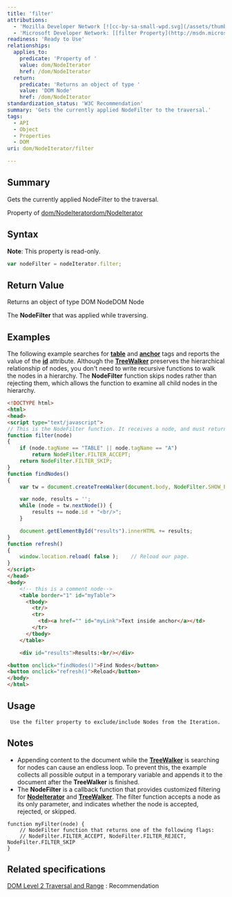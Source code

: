 ```yaml
---
title: 'filter'
attributions:
  - 'Mozilla Developer Network [![cc-by-sa-small-wpd.svg](/assets/thumb/8/8c/cc-by-sa-small-wpd.svg/120px-cc-by-sa-small-wpd.svg.png)](http://creativecommons.org/licenses/by-sa/3.0/us/): [[NodeIterator.filter](https://developer.mozilla.org/en-US/docs/Web/API/NodeIterator.filter) Article]'
  - 'Microsoft Developer Network: [[filter Property](http://msdn.microsoft.com/en-us/library/ie/ff974820(v=vs.85).aspx) Article]'
readiness: 'Ready to Use'
relationships:
  applies_to:
    predicate: 'Property of '
    value: dom/NodeIterator
    href: /dom/NodeIterator
  return:
    predicate: 'Returns an object of type '
    value: 'DOM Node'
    href: /dom/NodeIterator
standardization_status: 'W3C Recommendation'
summary: 'Gets the currently applied NodeFilter to the traversal.'
tags:
  - API
  - Object
  - Properties
  - DOM
uri: dom/NodeIterator/filter

---
```

## Summary

Gets the currently applied NodeFilter to the traversal.

Property of [dom/NodeIterator](/dom/NodeIterator)[dom/NodeIterator](/dom/NodeIterator)

## Syntax

**Note**: This property is read-only.

``` js
var nodeFilter = nodeIterator.filter;
```

## Return Value

Returns an object of type DOM NodeDOM Node

The **NodeFilter** that was applied while traversing.

## Examples

The following example searches for [**table**](/html/elements/table) and [**anchor**](/html/elements/a) tags and reports the value of the [**id**](/html/attributes/id) attribute. Although the [**TreeWalker**](/dom/TreeWalker) preserves the hierarchical relationship of nodes, you don't need to write recursive functions to walk the nodes in a hierarchy. The **NodeFilter** function skips nodes rather than rejecting them, which allows the function to examine all child nodes in the hierarchy.

``` html
<!DOCTYPE html>
<html>
<head>
<script type="text/javascript">
// This is the NodeFilter function. It receives a node, and must return a NodeFilter flag.
function filter(node)
{
    if (node.tagName == "TABLE" || node.tagName == "A")
        return NodeFilter.FILTER_ACCEPT;
    return NodeFilter.FILTER_SKIP;
}
function findNodes()
{
    var tw = document.createTreeWalker(document.body, NodeFilter.SHOW_ELEMENT, filter, false);

    var node, results = '';
    while (node = tw.nextNode()) {
        results += node.id + "<br/>";
    }

    document.getElementById("results").innerHTML += results;
}
function refresh()
{
    window.location.reload( false );    // Reload our page.
}
</script>
</head>
<body>
    <!-- this is a comment node-->
    <table border="1" id="myTable">
      <tbody>
        <tr/>
        <tr>
          <td><a href="" id="myLink">Text inside anchor</a></td>
        </tr>
      </tbody>
    </table>

    <div id="results">Results:<br/></div>

<button onclick="findNodes()">Find Nodes</button>
<button onclick="refresh()">Reload</button>
</body>
</html>
```

## Usage

     Use the filter property to exclude/include Nodes from the Iteration.

## Notes

-   Appending content to the document while the [**TreeWalker**](/dom/TreeWalker) is searching for nodes can cause an endless loop. To prevent this, the example collects all possible output in a temporary variable and appends it to the document after the **TreeWalker** is finished.
-   The **NodeFilter** is a callback function that provides customized filtering for [**NodeIterator**](/dom/NodeIterator) and [**TreeWalker**](/dom/TreeWalker). The filter function accepts a node as its only parameter, and indicates whether the node is accepted, rejected, or skipped.

<!-- -->

    function myFilter(node) {
        // NodeFilter function that returns one of the following flags:
        // NodeFilter.FILTER_ACCEPT, NodeFilter.FILTER_REJECT, NodeFilter.FILTER_SKIP
    }

## Related specifications

[DOM Level 2 Traversal and Range](http://www.w3.org/TR/DOM-Level-2-Traversal-Range/)
:   Recommendation
